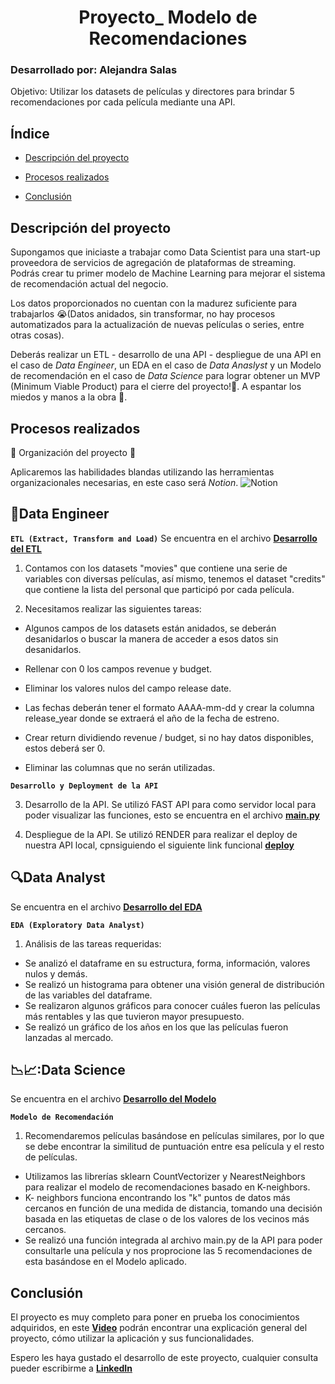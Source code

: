 <h1 align="center"> Proyecto_ Modelo de Recomendaciones </h1>

### Desarrollado por: Alejandra Salas
Objetivo: Utilizar los datasets de películas y directores para brindar 5 recomendaciones por cada película mediante una API.

## Índice

* [Descripción del proyecto](#descripción-del-proyecto)

* [Procesos realizados](#procesos-realizados)

* [Conclusión](#conclusión)

## Descripción del proyecto
Supongamos que iniciaste a trabajar como Data Scientist para una start-up proveedora de servicios de agregación de plataformas de streaming. Podrás crear tu primer modelo de Machine Learning para mejorar el sistema de recomendación actual del negocio.

Los datos proporcionados no cuentan con la madurez suficiente para trabajarlos 😭(Datos anidados, sin transformar, no hay procesos automatizados para la actualización de nuevas películas o series, entre otras cosas).

Deberás realizar un ETL - desarrollo de una API - despliegue de una API en el caso de *Data Engineer*, un EDA en el caso de *Data Anaslyst* y un Modelo de recomendación en el caso de *Data Science* para lograr obtener un MVP (Minimum Viable Product) para el cierre del proyecto!🤯.
A espantar los miedos y manos a la obra 💪.

## Procesos realizados
:construction: Organización del proyecto :construction:

Aplicaremos las habilidades blandas utilizando las herramientas organizacionales necesarias, en este caso será *Notion*.
![Notion](https://github.com/Alejandra119/Recomendaciones/assets/72637210/01da5206-0311-4a0a-9862-30c1455033c9)

## :hammer:Data Engineer
**`ETL (Extract, Transform and Load)`**
Se encuentra en el archivo **[Desarrollo del ETL](Desarrollo%20del%20ETL.ipynb)**
1. Contamos con los datasets "movies" que contiene una serie de variables con diversas películas, así mismo, tenemos el dataset "credits" que contiene la lista del personal que participó por cada película.

2. Necesitamos realizar las siguientes tareas:

* Algunos campos de los datasets están anidados, se deberán desanidarlos o buscar la manera de acceder a esos datos sin desanidarlos.

* Rellenar con 0 los campos revenue y budget.

* Eliminar los valores nulos del campo release date.

* Las fechas deberán tener el formato AAAA-mm-dd y crear la columna release_year donde se extraerá el año de la fecha de estreno.

* Crear return dividiendo revenue / budget, si no hay datos disponibles, estos deberá ser 0.

* Eliminar las columnas que no serán utilizadas.

**`Desarrollo y Deployment de la API`**

3. Desarrollo de la API.
Se utilizó FAST API para como servidor local para poder visualizar las funciones, esto se encuentra en el archivo **[main.py](main.py)**

4. Despliegue de la API.
Se utilizó RENDER para realizar el deploy de nuestra API local, cpnsiguiendo el siguiente link funcional **[deploy](https://deploy-recomendaciones.onrender.com/docs)**

## :mag:Data Analyst
Se encuentra en el archivo **[Desarrollo del EDA](Desarrollo%20del%20EDA.ipynb)**

**`EDA (Exploratory Data Analyst)`**
1. Análisis de las tareas requeridas:
* Se analizó el dataframe en su estructura, forma, información, valores nulos y demás.
* Se realizó un histograma para obtener una visión general de distribución de las variables del dataframe.
* Se realizaron algunos gráficos para conocer cuáles fueron las películas más rentables y las que tuvieron mayor presupuesto.
* Se realizó un gráfico de los años en los que las películas fueron lanzadas al mercado.

## 📉📈:Data Science
Se encuentra en el archivo **[Desarrollo del Modelo](Desarrollo%20del%20Modelo.ipynb)**

**`Modelo de Recomendación`**
1. Recomendaremos películas basándose en películas similares, por lo que se debe encontrar la similitud de puntuación entre esa película y el resto de películas.
* Utilizamos las librerías sklearn CountVectorizer y NearestNeighbors para realizar el modelo de recomendaciones basado en K-neighbors.
* K- neighbors funciona encontrando los "k" puntos de datos más cercanos en función de una medida de distancia, tomando una decisión basada en las etiquetas de clase o de los valores de los vecinos más cercanos.
* Se realizó una función integrada al archivo main.py de la API para poder consultarle una película y nos proprocione las 5 recomendaciones de esta basándose en el Modelo aplicado.

## Conclusión
El proyecto es muy completo para poner en prueba los conocimientos adquiridos, en este **[Video](https://youtu.be/aG4lZv6y1sw)** podrán encontrar una explicación general del proyecto, cómo utilizar la aplicación y sus funcionalidades.

Espero les haya gustado el desarrollo de este proyecto, cualquier consulta pueder escribirme a **[LinkedIn](https://www.linkedin.com/in/alejandra-lizeth-salas-talavera/)**
